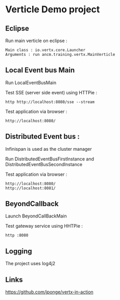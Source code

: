 # Verticle Demo project


## Eclipse

Run main verticle on eclipse :

```
Main class : io.vertx.core.Launcher
Arguments : run ancm.training.vertx.MainVerticle

```


## Local Event bus Main

Run LocalEventBusMain

Test SSE (server side event) using HTTPie :
```
http http://localhost:8080/sse --stream 

```
Test application via browser : 
```
http://localhost:8080/

```

## Distributed Event bus :
Infinispan is used as the cluster manager

Run DistributedEventBusFirstInstance and DistributedEventBusSecondInstance

Test application via browser : 
```
http://localhost:8080/
http://localhost:8081/

```

## BeyondCallback
Launch BeyondCallBackMain

Test gateway service using HHTPie :
```
http :8080

```

## Logging

The project uses log4j2

## Links

https://github.com/jponge/vertx-in-action
